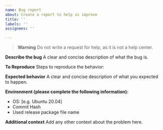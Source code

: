 ```yaml
---
name: Bug report
about: Create a report to help us improve
title: ''
labels: ''
assignees: ''

---
```


> **Warning**
> Do not write a request for help, as it is not a help center.

**Describe the bug**
A clear and concise description of what the bug is.

**To Reproduce**
Steps to reproduce the behavior:

**Expected behavior**
A clear and concise description of what you expected to happen.

**Environment (please complete the following information):**
 - OS: [e.g. Ubuntu 20.04]
 - Commit Hash
 - Used release package file name

**Additional context**
Add any other context about the problem here.
